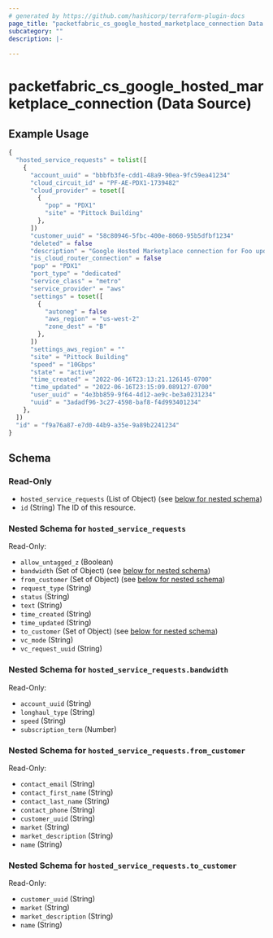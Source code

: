 ```yaml
---
# generated by https://github.com/hashicorp/terraform-plugin-docs
page_title: "packetfabric_cs_google_hosted_marketplace_connection Data Source - terraform-provider-packetfabric"
subcategory: ""
description: |-
  
---
```


# packetfabric_cs_google_hosted_marketplace_connection (Data Source)

## Example Usage

```terraform
{
  "hosted_service_requests" = tolist([
    {
      "account_uuid" = "bbbfb3fe-cdd1-48a9-90ea-9fc59ea41234"
      "cloud_circuit_id" = "PF-AE-PDX1-1739482"
      "cloud_provider" = toset([
        {
          "pop" = "PDX1"
          "site" = "Pittock Building"
        },
      ])
      "customer_uuid" = "58c80946-5fbc-400e-8060-95b5dfbf1234"
      "deleted" = false
      "description" = "Google Hosted Marketplace connection for Foo update"
      "is_cloud_router_connection" = false
      "pop" = "PDX1"
      "port_type" = "dedicated"
      "service_class" = "metro"
      "service_provider" = "aws"
      "settings" = toset([
        {
          "autoneg" = false
          "aws_region" = "us-west-2"
          "zone_dest" = "B"
        },
      ])
      "settings_aws_region" = ""
      "site" = "Pittock Building"
      "speed" = "10Gbps"
      "state" = "active"
      "time_created" = "2022-06-16T23:13:21.126145-0700"
      "time_updated" = "2022-06-16T23:15:09.089127-0700"
      "user_uuid" = "4e3bb859-9f64-4d12-ae9c-be3a0231234"
      "uuid" = "3adadf96-3c27-4598-baf8-f4d993401234"
    },
  ])
  "id" = "f9a76a87-e7d0-44b9-a35e-9a89b2241234"
}
```

<!-- schema generated by tfplugindocs -->
## Schema

### Read-Only

- `hosted_service_requests` (List of Object) (see [below for nested schema](#nestedatt--hosted_service_requests))
- `id` (String) The ID of this resource.

<a id="nestedatt--hosted_service_requests"></a>
### Nested Schema for `hosted_service_requests`

Read-Only:

- `allow_untagged_z` (Boolean)
- `bandwidth` (Set of Object) (see [below for nested schema](#nestedobjatt--hosted_service_requests--bandwidth))
- `from_customer` (Set of Object) (see [below for nested schema](#nestedobjatt--hosted_service_requests--from_customer))
- `request_type` (String)
- `status` (String)
- `text` (String)
- `time_created` (String)
- `time_updated` (String)
- `to_customer` (Set of Object) (see [below for nested schema](#nestedobjatt--hosted_service_requests--to_customer))
- `vc_mode` (String)
- `vc_request_uuid` (String)

<a id="nestedobjatt--hosted_service_requests--bandwidth"></a>
### Nested Schema for `hosted_service_requests.bandwidth`

Read-Only:

- `account_uuid` (String)
- `longhaul_type` (String)
- `speed` (String)
- `subscription_term` (Number)


<a id="nestedobjatt--hosted_service_requests--from_customer"></a>
### Nested Schema for `hosted_service_requests.from_customer`

Read-Only:

- `contact_email` (String)
- `contact_first_name` (String)
- `contact_last_name` (String)
- `contact_phone` (String)
- `customer_uuid` (String)
- `market` (String)
- `market_description` (String)
- `name` (String)


<a id="nestedobjatt--hosted_service_requests--to_customer"></a>
### Nested Schema for `hosted_service_requests.to_customer`

Read-Only:

- `customer_uuid` (String)
- `market` (String)
- `market_description` (String)
- `name` (String)


